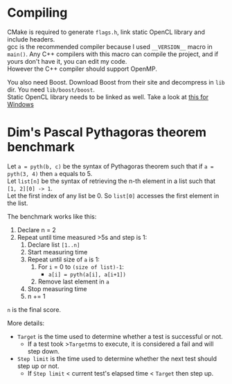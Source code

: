 # Compiling
CMake is required to generate `flags.h`, link static OpenCL library and include headers.  
gcc is the recommended compiler because I used ``__VERSION__`` macro in `main()`.
Any C++ compilers with this macro can compile the project, and if yours don't have it, you can edit my code.  
However the C++ compiler should support OpenMP.


You also need Boost. Download Boost from their site and decompress in `lib` dir. You need `lib/boost/boost`.  
Static OpenCL library needs to be linked as well. Take a look at [this for Windows](https://stackoverflow.com/questions/7391634/cant-link-opencl-on-windows-with-ghc)
# Dim's Pascal Pythagoras theorem benchmark
Let `a = pyth(b, c)` be the syntax of Pythagoras theorem such that if `a = pyth(3, 4)` then `a` equals to 5.  
Let `list[n]` be the syntax of retrieving the n-th element in a list such that `[1, 2][0] -> 1`.  
Let the first index of any list be 0. So `list[0]` accesses the first element in the list.


The benchmark works like this:

1. Declare n = 2
2. Repeat until time measured >5s and step is 1:
   1. Declare list `[1..n]`
   2. Start measuring time
   3. Repeat until size of `a` is 1:
      1. For `i` = 0 to `(size of list)-1`:
         * `a[i] = pyth(a[i], a[i+1])`
      2. Remove last element in `a`
   4. Stop measuring time
   5. n += 1

`n` is the final score.

More details:
* `Target` is the time used to determine whether a test is successful or not.
  * If a test took >`Target`ms to execute, it is considered a fail and will step down.
* `Step limit` is the time used to determine whether the next test should step up or not.
  * If `Step limit` < current test's elapsed time < `Target` then step up.